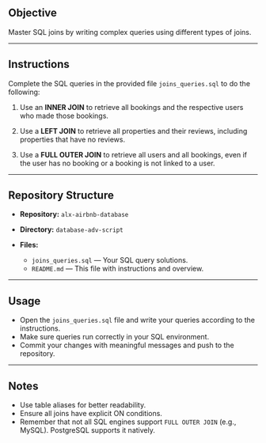## Objective

Master SQL joins by writing complex queries using different types of joins.

---

## Instructions

Complete the SQL queries in the provided file `joins_queries.sql` to do the following:

1. Use an **INNER JOIN** to retrieve all bookings and the respective users who made those bookings.

2. Use a **LEFT JOIN** to retrieve all properties and their reviews, including properties that have no reviews.

3. Use a **FULL OUTER JOIN** to retrieve all users and all bookings, even if the user has no booking or a booking is not linked to a user.

---

## Repository Structure

* **Repository:** `alx-airbnb-database`
* **Directory:** `database-adv-script`
* **Files:**

  * `joins_queries.sql` — Your SQL query solutions.
  * `README.md` — This file with instructions and overview.

---

## Usage

* Open the `joins_queries.sql` file and write your queries according to the instructions.
* Make sure queries run correctly in your SQL environment.
* Commit your changes with meaningful messages and push to the repository.

---

## Notes

* Use table aliases for better readability.
* Ensure all joins have explicit ON conditions.
* Remember that not all SQL engines support `FULL OUTER JOIN` (e.g., MySQL). PostgreSQL supports it natively.
